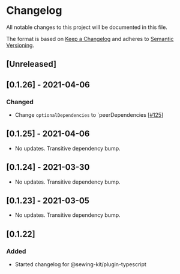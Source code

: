 # Changelog

All notable changes to this project will be documented in this file.

The format is based on [Keep a Changelog](http://keepachangelog.com/en/1.0.0/)
and adheres to [Semantic Versioning](http://semver.org/spec/v2.0.0.html).

## [Unreleased]

## [0.1.26] - 2021-04-06

### Changed

- Change `optionalDependencies` to `peerDependencies [[#125](https://github.com/Shopify/sewing-kit-next/pull/125/files)]

## [0.1.25] - 2021-04-06

- No updates. Transitive dependency bump.

## [0.1.24] - 2021-03-30

- No updates. Transitive dependency bump.

## [0.1.23] - 2021-03-05

- No updates. Transitive dependency bump.

## [0.1.22]

### Added

- Started changelog for @sewing-kit/plugin-typescript
